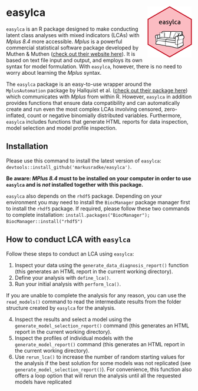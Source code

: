 # easylca <img src="man/figures/logo.png" align="right" height="139" alt="" />

`easylca` is an R package designed to make conducting latent class analyses with mixed indicators (LCAs) with *Mplus 8.4* more accessible. *Mplus* is a powerful commercial statistical software package developed by Muthen & Muthen ([check out their website here](https://www.statmodel.com)). It is based on text file input and output, and employs its own syntax for model formulation. With `easylca`, however, there is no need to worry about learning the *Mplus* syntax.

The `easylca` package is an easy-to-use wrapper around the `MplusAutomation` package by Hallquist et al. ([check out their package here](https://cran.r-project.org/package=MplusAutomation)) which communicates with *Mplus* from within R. However, `easylca` in addition provides functions that ensure data compatibility and can automatically create and run even the most complex LCAs involving censored, zero-inflated, count or negative binomially distributed variables. Furthermore, `easylca` includes functions that generate HTML reports for data inspection, model selection and model profile inspection.

## Installation 

Please use this command to install the latest version of `easylca`: `devtools::install_github('markusradke/easylca')`.

**Be aware: *MPlus 8.4* must to be installed on your computer in order to use `easylca` and is *not* installed together with this package.**

`easylca` also depends on the `rhdf5` package. Depending on your environment you may need to install the `BiocManager` package manager first to install the `rhdf5` package.
If required, please follow these two commands to complete installation:
    ``install.packages("BiocManager");
    BiocManager::install("rhdf5")``

## How to conduct LCA with `easylca`
Follow these steps to conduct an LCA using `easylca`: 
1. Inspect your data using the `generate_data_diagnosis_report()` function (this generates an HTML report in the current working directory).
2. Define your analysis with `define_lca()`.
3. Run your initial analysis with `perform_lca()`. 

If you are unable to complete the analysis for any reason, you can use the `read_models()` command to read the intermediate results from the folder structure created by `easylca` for the analysis.

4. Inspect the results and select a model using the `generate_model_selection_report()` command (this generates an HTML report in the current working directory).
5. Inspect the profiles of individual models with the `generate_model_report()` command (this generates an HTML report in the current working directory).
6. Use `rerun_lca()` to increase the number of random starting values for the analysis if the best solution for some models was not replicated (see `generate_model_selection_report()`). For convenience, this function also offers a loop option that will rerun the analysis until all the requested models have replicated 
